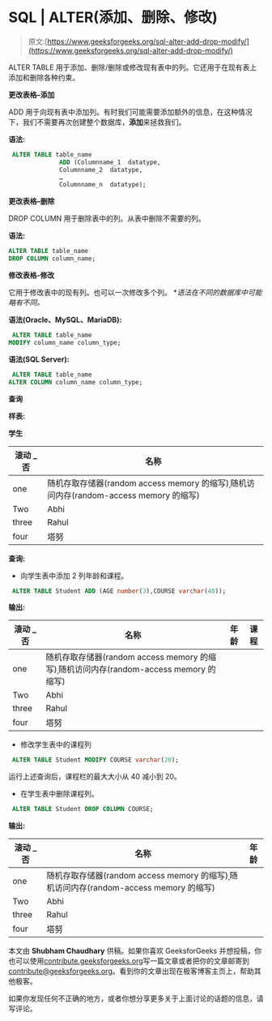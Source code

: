 # SQL | ALTER(添加、删除、修改)

> 原文:[https://www.geeksforgeeks.org/sql-alter-add-drop-modify/](https://www.geeksforgeeks.org/sql-alter-add-drop-modify/)

ALTER TABLE 用于添加、删除/删除或修改现有表中的列。它还用于在现有表上添加和删除各种约束。

**更改表格–添加**

ADD 用于向现有表中添加列。有时我们可能需要添加额外的信息，在这种情况下，我们不需要再次创建整个数据库，**添加**来拯救我们。

**语法:**

```sql
 ALTER TABLE table_name
              ADD (Columnname_1  datatype,
              Columnname_2  datatype,
              …
              Columnname_n  datatype);

```

**更改表格–删除**

DROP COLUMN 用于删除表中的列。从表中删除不需要的列。

**语法:**

```sql
ALTER TABLE table_name
DROP COLUMN column_name;

```

**修改表格-修改**

它用于修改表中的现有列。也可以一次修改多个列。
**语法在不同的数据库中可能略有不同。*

**语法(Oracle、MySQL、MariaDB):**

```sql
 ALTER TABLE table_name
MODIFY column_name column_type;

```

**语法(SQL Server):**

```sql
 ALTER TABLE table_name
ALTER COLUMN column_name column_type; 

```

**查询** 

**样表:**

**学生**

| **滚动 _ 否** | **名称** |
| --- | --- |
| one | 随机存取存储器(random access memory 的缩写)ˌ随机访问内存(random-access memory 的缩写) |
| Two | Abhi |
| three | Rahul |
| four | 塔努 |

**查询:**

*   向学生表中添加 2 列年龄和课程。

```sql
 ALTER TABLE Student ADD (AGE number(3),COURSE varchar(40));
```

**输出:**

| **滚动 _ 否** | **名称** | **年龄** | **课程** |
| --- | --- | --- | --- |
| one | 随机存取存储器(random access memory 的缩写)ˌ随机访问内存(random-access memory 的缩写) |  |  |
| Two | Abhi |  |  |
| three | Rahul |  |  |
| four | 塔努 |  |  |

*   修改学生表中的课程列

```sql
 ALTER TABLE Student MODIFY COURSE varchar(20); 
```

运行上述查询后，课程栏的最大大小从 40 减小到 20。

*   在学生表中删除课程列。

```sql
 ALTER TABLE Student DROP COLUMN COURSE;
```

**输出:**

| **滚动 _ 否** | **名称** | **年龄** |
| --- | --- | --- |
| one | 随机存取存储器(random access memory 的缩写)ˌ随机访问内存(random-access memory 的缩写) |  |
| Two | Abhi |  |
| three | Rahul |  |
| four | 塔努 |  |

本文由 **Shubham Chaudhary** 供稿。如果你喜欢 GeeksforGeeks 并想投稿，你也可以使用[contribute.geeksforgeeks.org](http://www.contribute.geeksforgeeks.org)写一篇文章或者把你的文章邮寄到 contribute@geeksforgeeks.org。看到你的文章出现在极客博客主页上，帮助其他极客。

如果你发现任何不正确的地方，或者你想分享更多关于上面讨论的话题的信息，请写评论。